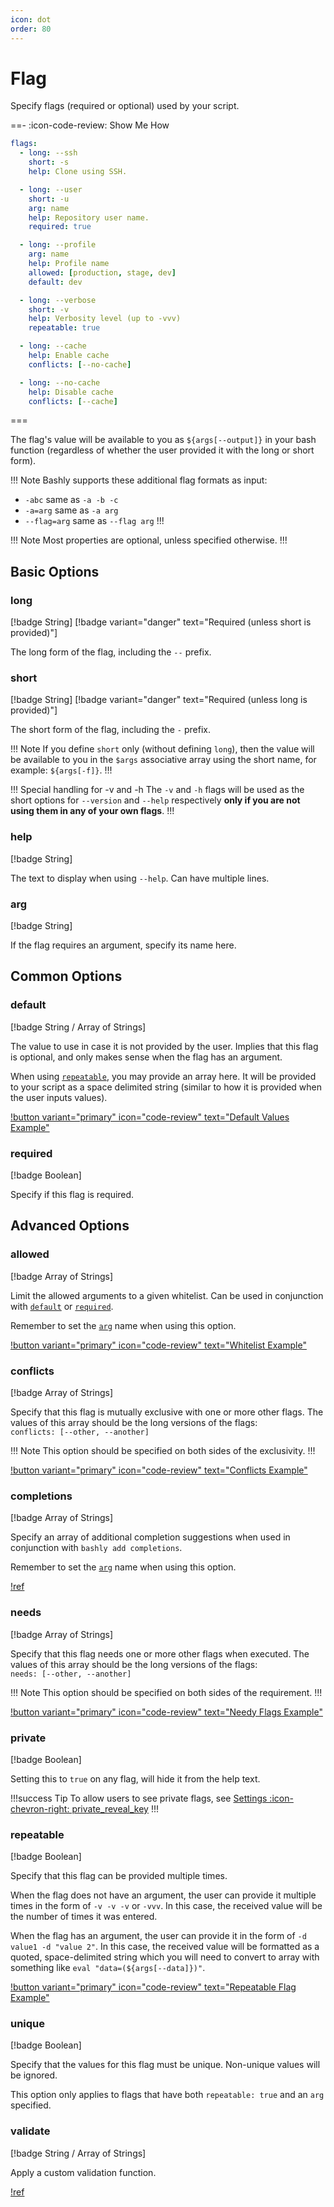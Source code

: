 ```yaml
---
icon: dot
order: 80
---
```


# Flag

Specify flags (required or optional) used by your script.

==- :icon-code-review: Show Me How
```yaml bashly.yml
flags:
  - long: --ssh
    short: -s
    help: Clone using SSH.

  - long: --user
    short: -u
    arg: name
    help: Repository user name.
    required: true

  - long: --profile
    arg: name
    help: Profile name
    allowed: [production, stage, dev]
    default: dev

  - long: --verbose
    short: -v
    help: Verbosity level (up to -vvv)
    repeatable: true

  - long: --cache
    help: Enable cache
    conflicts: [--no-cache]

  - long: --no-cache
    help: Disable cache
    conflicts: [--cache]
```
===


The flag's value will be available to you as `${args[--output]}` in your bash
function (regardless of whether the user provided it with the long or short
form).

!!! Note
Bashly supports these additional flag formats as input:

- `-abc` same as `-a -b -c`
- `-a=arg` same as `-a arg`
- `--flag=arg` same as `--flag arg`
!!!

!!! Note
Most properties are optional, unless specified otherwise.
!!!

## Basic Options

### long

[!badge String]
[!badge variant="danger" text="Required (unless short is provided)"]

The long form of the flag, including the `--` prefix.


### short

[!badge String]
[!badge variant="danger" text="Required (unless long is provided)"]

The short form of the flag, including the `-` prefix.

!!! Note
If you define `short` only (without defining `long`), then the value
will be available to you in the `$args` associative array using the short name,
for example: `${args[-f]}`.
!!!

!!! Special handling for -v and -h
The `-v` and `-h` flags will be used as the short options for `--version` and `--help` respectively **only if you are not using them in any of your own flags**.
!!!


### help

[!badge String]

The text to display when using `--help`. Can have multiple lines.


### arg

[!badge String]

If the flag requires an argument, specify its name here.



## Common Options

### default

[!badge String / Array of Strings]

The value to use in case it is not provided by the user. Implies that this flag
is optional, and only makes sense when the flag has an argument.

When using [`repeatable`](#repeatable), you may provide an array here. It will
be provided to your script as a space delimited string (similar to how it is
provided when the user inputs values).

[!button variant="primary" icon="code-review" text="Default Values Example"](https://github.com/bashly-framework/bashly/tree/master/examples/default-values#readme)

### required

[!badge Boolean]

Specify if this flag is required.


## Advanced Options

### allowed

[!badge Array of Strings]

Limit the allowed arguments to a given whitelist. Can be used in conjunction
with [`default`](#default) or [`required`](#required).

Remember to set the [`arg`](#arg) name when using this option.

[!button variant="primary" icon="code-review" text="Whitelist Example"](https://github.com/bashly-framework/bashly/tree/master/examples/whitelist#readme)


### conflicts

[!badge Array of Strings]

Specify that this flag is mutually exclusive with one or more other flags.
The values of this array should be the long versions of the flags:  
`conflicts: [--other, --another]`

!!! Note
This option should be specified on both sides of the exclusivity.
!!!

[!button variant="primary" icon="code-review" text="Conflicts Example"](https://github.com/bashly-framework/bashly/tree/master/examples/conflicts#readme)


### completions

[!badge Array of Strings]

Specify an array of additional completion suggestions when used in conjunction
with `bashly add completions`.

Remember to set the [`arg`](#arg) name when using this option.

[!ref](/advanced/bash-completion.md)


### needs

[!badge Array of Strings]

Specify that this flag needs one or more other flags when executed.
The values of this array should be the long versions of the flags:  
`needs: [--other, --another]`

!!! Note
This option should be specified on both sides of the requirement.
!!!

[!button variant="primary" icon="code-review" text="Needy Flags Example"](https://github.com/bashly-framework/bashly/tree/master/examples/needs#readme)


### private

[!badge Boolean]

Setting this to `true` on any flag, will hide it from the help text.

!!!success Tip
To allow users to see private flags, see
[Settings :icon-chevron-right: private_reveal_key](/usage/settings/#private_reveal_key)
!!!

### repeatable

[!badge Boolean]

Specify that this flag can be provided multiple times.

When the flag does not have an argument, the user can provide it multiple times
in the form of `-v -v -v` or `-vvv`. In this case, the received value will be
the number of times it was entered.

When the flag has an argument, the user can provide it in the form of
`-d value1 -d "value 2"`. In this case, the received value will be formatted
as a quoted, space-delimited string which you will need to convert to array with
something like `eval "data=(${args[--data]})"`.

[!button variant="primary" icon="code-review" text="Repeatable Flag Example"](https://github.com/bashly-framework/bashly/tree/master/examples/repeatable-flag#readme)

### unique

[!badge Boolean]

Specify that the values for this flag must be unique. Non-unique values will be
ignored.

This option only applies to flags that have both `repeatable: true` and an `arg`
specified.

### validate

[!badge String / Array of Strings]

Apply a custom validation function.

[!ref](/advanced/validations)
